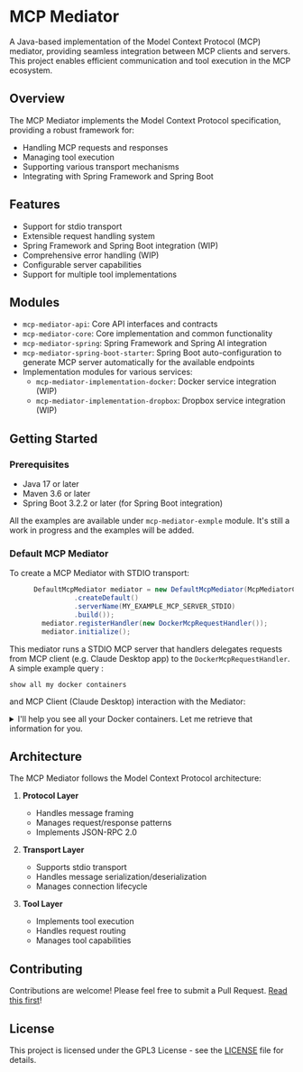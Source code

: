 # MCP Mediator

A Java-based implementation of the Model Context Protocol (MCP) mediator, providing seamless integration between MCP clients and servers. 
This project enables efficient communication and tool execution in the MCP ecosystem.

## Overview

The MCP Mediator implements the Model Context Protocol specification, providing a robust framework for:
- Handling MCP requests and responses
- Managing tool execution
- Supporting various transport mechanisms
- Integrating with Spring Framework and Spring Boot

## Features

- Support for stdio transport
- Extensible request handling system
- Spring Framework and Spring Boot integration (WIP)
- Comprehensive error handling (WIP)
- Configurable server capabilities
- Support for multiple tool implementations

## Modules

- `mcp-mediator-api`: Core API interfaces and contracts
- `mcp-mediator-core`: Core implementation and common functionality
- `mcp-mediator-spring`: Spring Framework and Spring AI integration
- `mcp-mediator-spring-boot-starter`: Spring Boot auto-configuration to generate MCP server automatically for the available endpoints
- Implementation modules for various services:
  - `mcp-mediator-implementation-docker`: Docker service integration (WIP)
  - `mcp-mediator-implementation-dropbox`: Dropbox service integration (WIP)

## Getting Started

### Prerequisites

- Java 17 or later
- Maven 3.6 or later
- Spring Boot 3.2.2 or later (for Spring Boot integration)

All the examples are available under `mcp-mediator-exmple` module. It's still a work in progress and the examples will be added.
### Default MCP Mediator 
To create a MCP Mediator with STDIO transport:
```java
      DefaultMcpMediator mediator = new DefaultMcpMediator(McpMediatorConfigurationBuilder.builder()
                .createDefault()
                .serverName(MY_EXAMPLE_MCP_SERVER_STDIO)
                .build());
        mediator.registerHandler(new DockerMcpRequestHandler());
        mediator.initialize();

```
This mediator runs a STDIO MCP server that handlers delegates requests from MCP client  (e.g. Claude Desktop app) to
the `DockerMcpRequestHandler`. A simple example query :

```text
show all my docker containers
```
and MCP Client (Claude Desktop) interaction with the Mediator:
<details>
 <summary>I'll help you see all your Docker containers. Let me retrieve that information for you. </summary>

```
$ View result from get_all_containers
```

```json
{
   `loadAllContainers`: true
}
{
  "containers": [
      {
      "id": "61d89a44e4b5",
      "name": "nginx-proxy",
      "status": "running"
      },
      {
      "id": "2c5bfa3b0d93",
      "name": "gcr.io/k8s-minikube/kicbase:v0.0.46",
      "status": "running"
      },
       // ...
  ]
}
```
<table>
  <thead>
      <tr>
          <th>CONTAINER ID</th>
          <th>NAME</th>
          <th>STATUS</th>
      </tr>
  </thead>
  <tbody>
      <tr>
          <td>61d89a44e4b5</td>
          <td>nginx-proxy</td>
          <td>running</td>
      </tr>
      <tr>
          <td>2c5bfa3b0d93</td>
          <td>gcr.io/k8s-minikube/kicbase:v0.0.46</td>
          <td>running</td>
      </tr>
      <tr>
          <td>...</td>
          <td>...</td>
          <td>...</td>
      </tr>
  </tbody>
</table>
You have 10 containers total: 6 running, 2 exited, and 1 paused.
</details>


## Architecture

The MCP Mediator follows the Model Context Protocol architecture:

1. **Protocol Layer**
   - Handles message framing
   - Manages request/response patterns
   - Implements JSON-RPC 2.0

2. **Transport Layer**
   - Supports stdio transport
   - Handles message serialization/deserialization
   - Manages connection lifecycle

3. **Tool Layer**
   - Implements tool execution
   - Handles request routing
   - Manages tool capabilities

## Contributing

Contributions are welcome! Please feel free to submit a Pull Request. [Read this first](CONTRIBUTING.md)!

## License

This project is licensed under the GPL3 License - see the [LICENSE](https://choosealicense.com/licenses/gpl-3.0/) file for details.
